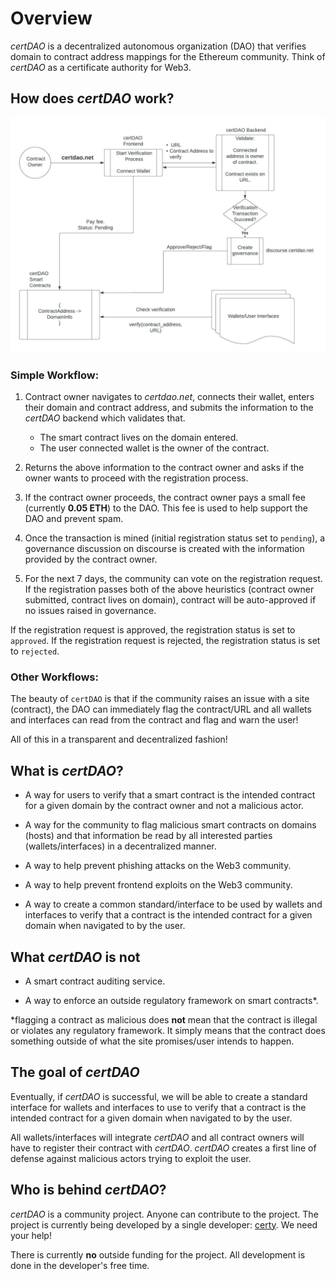 # Overview

*certDAO* is a decentralized autonomous organization (DAO) that verifies domain to contract address mappings for the Ethereum community. Think of *certDAO* as a certificate authority for Web3.

## How does *certDAO* work?

![certDAO workflow diagram](/images/certDAO-arch.jpeg)

### Simple Workflow:
1. Contract owner navigates to *certdao.net*, connects their wallet, enters their domain and contract address, and submits the information to the *certDAO* backend which validates that.
   - The smart contract lives on the domain entered.
   - The user connected wallet is the owner of the contract.

2. Returns the above information to the contract owner and asks if the owner wants to proceed with the registration process.

3. If the contract owner proceeds, the contract owner pays a small fee (currently **0.05 ETH**) to the DAO. This fee is used to help support the DAO and prevent spam.

4. Once the transaction is mined (initial registration status set to `pending`), a governance discussion on discourse is created with the information provided by the contract owner.

5. For the next 7 days, the community can vote on the registration request. If the registration passes both of the above heuristics (contract owner submitted, contract lives on domain), contract will be auto-approved if no issues raised in governance.

If the registration request is approved, the registration status is set to `approved`. If the registration request is rejected, the registration status is set to `rejected`.

### Other Workflows:
The beauty of `certDAO` is that if the community raises an issue with a site (contract), the DAO can immediately flag the contract/URL and all wallets and interfaces can read from the contract and flag and warn the user!

All of this in a transparent and decentralized fashion!

## What is *certDAO*?

- A way for users to verify that a smart contract is the intended contract for a given domain by the contract owner and not a malicious actor.

- A way for the community to flag malicious smart contracts on domains (hosts) and that information be read by all interested parties (wallets/interfaces) in a decentralized manner.

- A way to help prevent phishing attacks on the Web3 community.

- A way to help prevent frontend exploits on the Web3 community.

- A way to create a common standard/interface to be used by wallets and interfaces to verify that a contract is the intended contract for a given domain when navigated to by the user.

## What *certDAO* is **not**

- A smart contract auditing service.

- A way to enforce an outside regulatory framework on smart contracts*.

*flagging a contract as malicious does **not** mean that the contract is illegal or violates any regulatory framework. It simply means that the contract does something outside of what the site promises/user intends to happen.

## The goal of *certDAO*

Eventually, if *certDAO* is successful, we will be able to create a standard interface for wallets and interfaces to use to verify that a contract is the intended contract for a given domain when navigated to by the user.

All wallets/interfaces will integrate *certDAO* and all contract owners will have to register their contract with *certDAO*. *certDAO* creates a first line of defense against malicious actors trying to exploit the user.

## Who is behind *certDAO*?

*certDAO* is a community project. Anyone can contribute to the project. The project is currently being developed by a single developer: [certy](www.github.com/0xcerty). We need your help!

There is currently **no** outside funding for the project. All development is done in the developer's free time.

